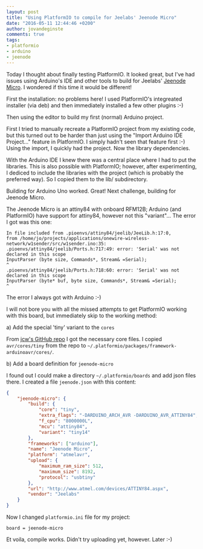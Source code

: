 ```yaml
---
layout: post
title: "Using PlatformIO to compile for Jeelabs' Jeenode Micro"
date: "2016-05-11 12:44:46 +0200"
author: jovandeginste
comments: true
tags:
- platformio
- arduino
- jeenode
---
```


Today I thought about finally testing PlatformIO. It looked great, but I've had issues using Arduino's IDE and other tools to build for Jeelabs' [Jeenode Micro](http://jeelabs.net/projects/hardware/wiki/JeeNode_Micro). I wondered if this time it would be different!

First the installation: no problems here! I used PlatformIO's integreated installer (via deb) and then immediately installed a few other plugins :-)

Then using the editor to build my first (normal) Arduino project.

First I tried to manually recreate a PlatformIO project from my existing code, but this turned out to be harder than just using the "Import Arduino IDE Project..." feature in PlatformIO. I simply hadn't seen that feature first :-) Using the import, I quickly had the project. Now the library dependencies.

With the Arduino IDE I knew there was a central place where I had to put the libraries. This is also possible with PlatformIO; however, after experimenting, I dediced to include the libraries with the project (which is probably the preferred way). So I copied them to the lib/ subdirectory.

Building for Arduino Uno worked. Great! Next challenge, building for Jeenode Micro.

The Jeenode Micro is an attiny84 with onboard RFM12B; Arduino (and PlatformIO) have support for attiny84, however not this "variant"... The error I got was this one:

```
In file included from .pioenvs/attiny84/jeelib/JeeLib.h:17:0,
from /home/jo/projects/applications/onewire-wireless-network/w1sender/src/w1sender.ino:35:
.pioenvs/attiny84/jeelib/Ports.h:717:49: error: 'Serial' was not declared in this scope
InputParser (byte size, Commands*, Stream& =Serial);
^
.pioenvs/attiny84/jeelib/Ports.h:718:60: error: 'Serial' was not declared in this scope
InputParser (byte* buf, byte size, Commands*, Stream& =Serial);
^
```

The error I always got with Arduino :-)

I will not bore you with all the missed attempts to get PlatformIO working with this board, but immediately skip to the working method:

a) Add the special 'tiny' variant to the `cores`

From [jcw's GitHub repo](http://github.com/jcw/ide-hardware) I got the necessary core files. I copied `avr/cores/tiny` from the repo to `~/.platformio/packages/framework-arduinoavr/cores/`.

b) Add a board definition for `jeenode-micro`

I found out I could make a directory `~/.platformio/boards` and add json files there. I created a file `jeenode.json` with this content:

```json
{
    "jeenode-micro": {
        "build": {
            "core": "tiny",
            "extra_flags": "-DARDUINO_ARCH_AVR -DARDUINO_AVR_ATTINY84",
            "f_cpu": "8000000L",
            "mcu": "attiny84",
            "variant": "tiny14"
        },
        "frameworks": ["arduino"],
        "name": "Jeenode Micro",
        "platform": "atmelavr",
        "upload": {
            "maximum_ram_size": 512,
            "maximum_size": 8192,
            "protocol": "usbtiny"
        },
        "url": "http://www.atmel.com/devices/ATTINY84.aspx",
        "vendor": "Jeelabs"
    }
}
```

Now I changed `platformio.ini` file for my project:

`board = jeenode-micro`

Et voila, compile works. Didn't try uploading yet, however. Later :-)
